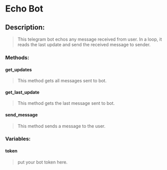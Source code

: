 # Echo Bot
## Description:
> This telegram bot echos any message received from user.
  In a loop, it reads the last update and send the received message to sender.

### Methods:
#### get_updates
> This method gets all messages sent to bot.

#### get_last_update
> This method gets the last message sent to bot.

#### send_message
> This method sends a message to the user.

### Variables:
#### token
> put your bot token here.
